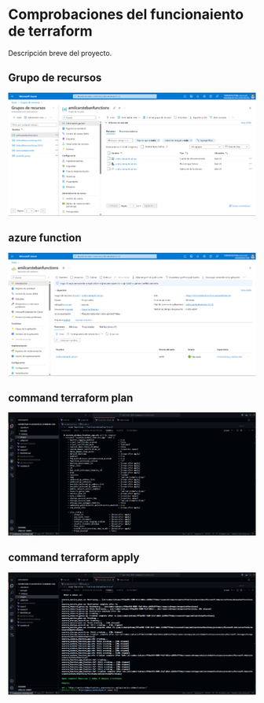 # Comprobaciones del funcionaiento de terraform

Descripción breve del proyecto.

## Grupo de recursos

![imagen 1](images/1.png)

## azure function

![imagen 1](images/2.png)

## command terraform plan

![imagen 1](images/3.png)

## command terraform apply

![imagen 1](images/4.png)